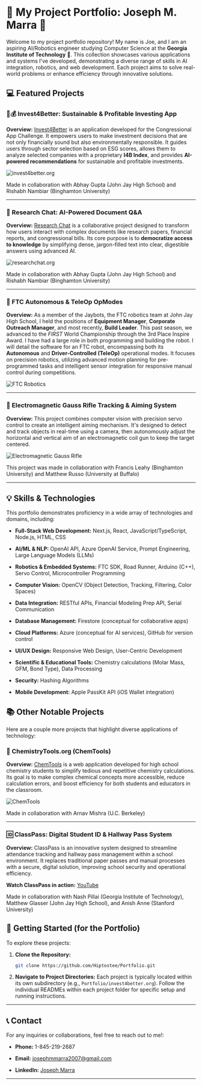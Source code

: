 # 🌟 My Project Portfolio: Joseph M. Marra 🚀

Welcome to my project portfolio repository! My name is Joe, and I am an aspiring AI/Robotics engineer studying Computer Science at the **Georgia Institute of Technology** 🐝. This collection showcases various applications and systems I've developed, demonstrating a diverse range of skills in AI integration, robotics, and web development. Each project aims to solve real-world problems or enhance efficiency through innovative solutions.

## 💻 Featured Projects

### 🌱💰 Invest4Better: Sustainable & Profitable Investing App

**Overview:** [Invest4Better](https://invest4better.org/) is an application developed for the Congressional App Challenge. It empowers users to make investment decisions that are not only financially sound but also environmentally responsible. It guides users through sector selection based on ESG scores, allows them to analyze selected companies with a proprietary **I4B Index**, and provides **AI-powered recommendations** for sustainable and profitable investments.

![invest4better.org](/images/invest4better.png)

Made in collaboration with Abhay Gupta (John Jay High School) and Rishabh Nambiar (Binghamton University)

---

### 💬 Research Chat: AI-Powered Document Q&A

**Overview:** [Research Chat](https://researchchat.org/) is a collaborative project designed to transform how users interact with complex documents like research papers, financial reports, and congressional bills. Its core purpose is to **democratize access to knowledge** by simplifying dense, jargon-filled text into clear, digestible answers using advanced AI.

![researchchat.org](/images/researchchat.png)

Made in collaboration with Abhay Gupta (John Jay High School) and Rishabh Nambiar (Binghamton University)

---

### 🤖 FTC Autonomous & TeleOp OpModes

**Overview:** As a member of the Jaybots, the FTC robotics team at John Jay High School, I held the positions of **Equipment Manager**, **Corporate Outreach Manager**, and most recently, **Build Leader**. This past season, we advanced to the _FIRST_ World Championship through the 3rd Place Inspire Award. I have had a large role in both programming and building the robot. I will detail the software for an FTC robot, encompassing both its **Autonomous** and **Driver-Controlled (TeleOp)** operational modes. It focuses on precision robotics, utilizing advanced motion planning for pre-programmed tasks and intelligent sensor integration for responsive manual control during competitions.

![FTC Robotics](/images/jaybots.png)

---

### 🔫 Electromagnetic Gauss Rifle Tracking & Aiming System

**Overview:** This project combines computer vision with precision servo control to create an intelligent aiming mechanism. It's designed to detect and track objects in real-time using a camera, then autonomously adjust the horizontal and vertical aim of an electromagnetic coil gun to keep the target centered.

![Electromagnetic Gauss Rifle](/images/gaussrifle.png)

This project was made in collaboration with Francis Leahy (Binghamton University) and Matthew Russo (University at Buffalo)

---

## 💡 Skills & Technologies

This portfolio demonstrates proficiency in a wide array of technologies and domains, including:

- **Full-Stack Web Development:** Next.js, React, JavaScript/TypeScript, Node.js, HTML, CSS

- **AI/ML & NLP:** OpenAI API, Azure OpenAI Service, Prompt Engineering, Large Language Models (LLMs)

- **Robotics & Embedded Systems:** FTC SDK, Road Runner, Arduino (C++), Servo Control, Microcontroller Programming

- **Computer Vision:** OpenCV (Object Detection, Tracking, Filtering, Color Spaces)

- **Data Integration:** RESTful APIs, Financial Modeling Prep API, Serial Communication

- **Database Management:** Firestore (conceptual for collaborative apps)

- **Cloud Platforms:** Azure (conceptual for AI services), GitHub for version control

- **UI/UX Design:** Responsive Web Design, User-Centric Development

- **Scientific & Educational Tools:** Chemistry calculations (Molar Mass, GFM, Bond Type), Data Processing

- **Security:** Hashing Algorithms

- **Mobile Development:** Apple PassKit API (iOS Wallet integration)

## 📚 Other Notable Projects

Here are a couple more projects that highlight diverse applications of technology:

### 🧪 ChemistryTools.org (ChemTools)

**Overview:** [ChemTools](https://chemistrytools.org/) is a web application developed for high school chemistry students to simplify tedious and repetitive chemistry calculations. Its goal is to make complex chemical concepts more accessible, reduce calculation errors, and boost efficiency for both students and educators in the classroom.

![ChemTools](/images/chemtools.png)

Made in collaboration with Arnav Mishra (U.C. Berkeley)

---

### 🆔 ClassPass: Digital Student ID & Hallway Pass System

**Overview:** ClassPass is an innovative system designed to streamline attendance tracking and hallway pass management within a school environment. It replaces traditional paper passes and manual processes with a secure, digital solution, improving school security and operational efficiency.

**Watch ClassPass in action:** [YouTube](https://www.youtube.com/watch?v=s2mmniL59G4)

Made in collaboration with Nash Pillai (Georgia Institute of Technology), Matthew Glasser (John Jay High School), and Anish Anne (Stanford University)

## 🚀 Getting Started (for the Portfolio)

To explore these projects:

1.  **Clone the Repository:**

    ```bash
    git clone https://github.com/Hiptostee/Portfolio.git
    ```

2.  **Navigate to Project Directories:**
    Each project is typically located within its own subdirectory (e.g., `Portfolio/invest4better.org`). Follow the individual READMEs within each project folder for specific setup and running instructions.

---

## 📞 Contact

For any inquiries or collaborations, feel free to reach out to me!:

- **Phone:** 1-845-219-2687

- **Email:** josephmmarra2007@gmail.com

- **LinkedIn:** [Joseph Marra](https://linkedin.com/in/joseph-marra-245185273/)

---
